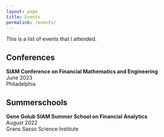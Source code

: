 ```yaml
---
layout: page
title: Events
permalink: /events/
---
```

This is a list of events that I attended.

## Conferences
**SIAM Conference on Financial Mathematics and Engineering** \
June 2023 \
Philadelphia

## Summerschools
**Gene Golub SIAM Summer School on Financial Analytics** \
August 2022 \
Grans Sasso Science Institute
